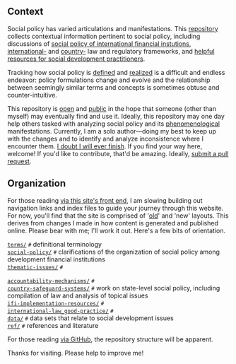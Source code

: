 ## Context

Social policy has varied articulations and manifestations. This [repository](https://github.com/aaronkyle/social-development/) collects contextual information pertinent to social policy, including discussions of [social policy of international financial instutions](./social-policy/), [international-](./international-law_good-practice/) and [country-](./country-safeguard-systems) law and regulatory frameworks, and [helpful resources for social development practitioners](./ifi-implementation-resources/).

Tracking how social policy is [defined](./terms/terminology.html) and [realized](thematic-issues) is a difficult and endless endeavor: policy formulations change and evolve and the relationship between seemingly similar terms and concepts is sometimes obtuse and counter-intuitive. 

This repository is [open](./license.md) and [public](https://github.com/aaronkyle/social-development) in the hope that someone (other than myself) may eventually find and use it. Ideally, this repository may one day help others tasked with analyzing social policy and its [phenomenological](https://en.wikipedia.org/wiki/Phenomenology_(philosophy)) manifestations.  Currently, I am a solo author&mdash;doing my best to keep up with the changes and to identify and analyze inconsistence where I encounter them. [I doubt I will ever finish](./disclaimer.md). If you find your way here, welcome!  If you'd like to contribute, that'd be amazing. Ideally, [submit a pull request](https://help.github.com/articles/about-pull-requests/).


## Organization

For those reading [via this site's front end](http://applied-anthro.com/), I am slowing building out navigation links and index files to guide your journey through this website.  For now, you'll find that the site is comprised of '[old](http://applied-anthro.com/terms/social-policy/)' and 'new' layouts.  This derives from changes I made in how content is generated and published online.  Please bear with me; I'll work it out.  Here's a few bits of orientation.

[`terms/`](terms) `#` definitional terminology<br/>
[`social-policy/`](social-policy) `#` clarifications of the organization of social policy among development financial institutions<br/>
[`thematic-issues/`](thematic-issues) `#`<br/>

[`accountability-mechanisms/`](accountability-mechanisms) `#`<br/>
[`country-safeguard-systems/`](country-safeguard-systems) `#` work on state-level social policy, including compilation of law and analysis of topical issues<br/>
[`ifi-implementation-resources/`](ifi-implementation-resources) `#`<br/>
[`international-law_good-practice/`](international-law_good-practice) `#`<br/>
[`data/`](data) `#` data sets that relate to social development issues<br/>
[`ref/`](ref/) `#` references and literature<br/>

For those reading [via GitHub](https://github.com/aaronkyle/social-development), the repository structure will be apparent. 

Thanks for visiting. Please help to improve me!

